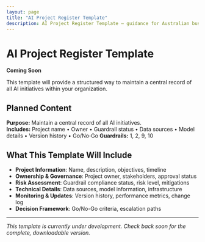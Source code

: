 ```yaml
---
layout: page
title: "AI Project Register Template"
description: AI Project Register Template — guidance for Australian businesses.
---
```


# AI Project Register Template

**Coming Soon**

This template will provide a structured way to maintain a central record of all AI initiatives within your organization.

## Planned Content

**Purpose:** Maintain a central record of all AI initiatives.  
**Includes:** Project name • Owner • Guardrail status • Data sources • Model details • Version history • Go/No‑Go
**Guardrails:** 1, 2, 9, 10

## What This Template Will Include

- **Project Information**: Name, description, objectives, timeline
- **Ownership & Governance**: Project owner, stakeholders, approval status
- **Risk Assessment**: Guardrail compliance status, risk level, mitigations
- **Technical Details**: Data sources, model information, infrastructure
- **Monitoring & Updates**: Version history, performance metrics, change log
- **Decision Framework**: Go/No-Go criteria, escalation paths

---

*This template is currently under development. Check back soon for the complete, downloadable version.*
